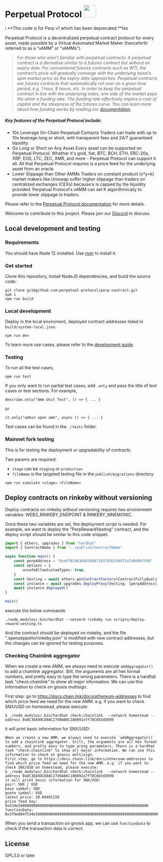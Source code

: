 #  Perpetual Protocol <img src="https://github.com/perpetual-protocol/perp-contract/blob/develop/docs/Perpetual.png" width="40">

ℹ️ **This code is for Perp v1 which has been deprecated.**tes

Perpetual Protocol is a decentralized perpetual contract protocol for every asset, made possible by a Virtual Automated Market Maker (henceforth referred to as a “vAMM” or “vAMMs”).
>*For those who aren’t familiar with perpetual contracts: A perpetual contract is a derivative similar to a futures contract but without an expiry date. For conventional futures contracts such as WTI, the contract’s price will gradually converge with the underlying asset’s spot market price as the expiry date approaches. Perpetual contracts are futures contracts that automatically roll over on a given time period, e.g. 1 hour, 8 hours, etc. In order to keep the perpetual contract in line with the underlying index, one side of the market pays the other a funding rate. The funding rate effectively implies a cost of capital and the steepness of the futures curve. You can learn more about how funding works by reading our [documentation](https://docs.perp.fi/).*

##### Key features of the Perpetual Protocol include:
  - 10x Leverage On-Chain Perpetual Contacts
Traders can trade with up to 10x leverage long or short, with transparent fees and 24/7 guaranteed liquidity.
  - Go Long or Short on Any Asset
Every asset can be supported on Perpetual Protocol. Whether it's gold, fiat, BTC, BCH, ETH, ERC-20s, XRP, EOS, LTC, ZEC, XMR, and more - Perpetual Protocol can support it all. All that Perpetual Protocol requires is a price feed for the underlying asset from an oracle.
  - Lower Slippage than Other AMMs
Traders on constant product (x*y=k) market makers like Uniswap suffer higher slippage than traders on centralized exchanges (CEXs) because k is capped by the liquidity provided. Perpetual Protocol’s vAMM can set K algorithmically to provide lower slippage to traders.

Please refer to the [Perpetual Protocol documentation](https://docs.perp.fi/) for more details.

Welcome to contribute to this project.  Please join our [Discord](https://discord.gg/mYKKRTn) to discuss.

## Local development and testing
### Requirements
You should have Node 12 installed. Use [nvm](https://github.com/nvm-sh/nvm) to install it.

### Get started
Clone this repository, install NodeJS dependencies, and build the source code:
```
git clone git@github.com:perpetual-protocol/perp-contract.git
npm i
npm run build
```


### Local development
Deploy in the local enviroment, deployed contract addresses listed in `build/system-local.json`.
```
npm run dev
```

To learn more use cases, please refer to the [development guide](https://docs.perp.fi/sdk-documentation/smart-contract-javascript-dev-guide).

### Testing
To run all the test cases,
```
npm run test
```

If you only want to run partial test cases, add `.only` and pass the title of test cases or test sections. For example,
```
describe.only("Amm Unit Test", () => { ... }
```
or
```
it.only("admin open amm", async () => { ... }
```

Test cases can be found in the `./tests` folder.

### Mainnet fork testing
This is for testing the deployment or upgradability of contracts.

Two params are required: 
- `stage` can be `staging` or `production`
- `fileName` is the targeted testing file in the `publish/migrations` directory
```
npm run simulate <stage> <fileName>
```

## Deploy contracts on rinkeby without versioning

Deploy contracts on rinkeby without versioning requires two environment variables: WEB3_RINKEBY_ENDPOINT & RINKEBY_MNEMONIC.

Once these two variables are set, the deployment script is needed. For example, we want to deploy the "PerpRewardVesting" contract, and the deploy script should be similar to this code snippet:

```typescript
import { ethers, upgrades } from "hardhat"
import { ContractName } from "../publish/ContractName"

async function main() {
    const perpAddress = "0xaFfB148304D38947193785D194972a7d0d9b7F68"
    const options = {
        unsafeAllowCustomTypes: true,
    }
    const Vesting = await ethers.getContractFactory(ContractFullyQualifiedName.PerpRewardVesting)
    const instance = await upgrades.deployProxy(Vesting, [perpAddress], options)
    await instance.deployed()
}

main()

```

execute the below commands:

```shell
./node_modules/.bin/hardhat --network rinkeby run scripts/deploy-reward-vesting.ts
```

And the contract should be deployed on rinkeby, and the file ".openzeppelin/rinkeby.json" is modified with new contract addresses, but the changes can be ignored for testing purposes.

### Checking Chainlink aggregator

When we create a new AMM, we always need to execute `addAggregator()` to add a chainlink aggregator. Still, the arguments are all hex format numbers, and pretty easy to type the wrong parameters. There is a hardhat task "check:chainlink" to show all major information. We can use this information to check on gnosis multisign.

First step: go to https://docs.chain.link/docs/ethereum-addresses to find which price feed we need for the new AMM. e.g. if you want to check SNX/USD on homestead, please execute:

```shell
$ ./node_modules/.bin/hardhat check:chainlink  --network homestead --address 0xDC3EA94CD0AC27d9A86C180091e7f78C683d3699
```

it will print basic information for SNX/USD:

```
When we create a new AMM, we always need to execute `addAggregator()` to add a chainlink aggregator. Still, the arguments are all hex format numbers, and pretty easy to type wrong parameters. There is a hardhat task "check:chainlink" to show all major information. We can use this information to check on gnosis multisign.
First step: go to https://docs.chain.link/docs/ethereum-addresses to find which price feed we need for the new AMM. e.g. if you want to check SNX/USD on homestead, please execute:
$ ./node_modules/.bin/hardhat check:chainlink  --network homestead --address 0xDC3EA94CD0AC27d9A86C180091e7f78C683d3699
it will print basic information for SNX/USD:
pair: SNX / USD
base symbol: SNX
quote symbol: USD
latest price: 20.69401159
price feed key: 0x534e580000000000000000000000000000000000000000000000000000000000
functionData: 0x3f0e084f534e580000000000000000000000000000000000000000000000000000000000000000000000000000000000dc3ea94cd0ac27d9a86c180091e7f78c683d3699
```

When you send a transaction on gnosis app, we can use `functionData` to check if the transaction data is correct.

## License
GPL3.0 or later
